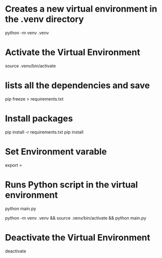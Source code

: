 # Creates a new virtual environment in the .venv directory
python -m venv .venv

# Activate the Virtual Environment
source .venv/bin/activate

# lists all the dependencies and save
pip freeze > requirements.txt


# Install packages 
pip install -r requirements.txt
pip install <dependencies>

# Set Environment varable
export <EnvVariable>=<EnvValue>

# Runs Python script in the virtual environment
python main.py

python -m venv .venv && source .venv/bin/activate && python main.py

# Deactivate the Virtual Environment
deactivate
